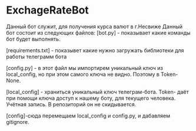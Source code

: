 # ExchageRateBot
Данный бот служит, для получения курса валют в г.Несвиже
Данный бот состоит из следующих файлов:
[bot.py] - показывает какие команды бот будет выполнять.

[requirements.txt] - показывет какие нужно загружать библиотеки для работы 
телеграмм бота

[config.py] - в этот файл мы импортирем уникальный ключ из local_config, но
при этом самого ключа не видно. Поэтому в Token- None.

[local_config] - храниться уникальный ключ телеграм-бота.
Token- даёт при помощи ключа доступ
к нашему боту, для текущего человека. Учётная запись. В репозиторий он не
скидывается.

[config]-сюда перемещаем local_config и config.py, и дабавляем
gitignore.
